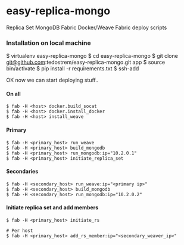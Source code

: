 # easy-replica-mongo
Replica Set MongoDB Fabric Docker/Weave Fabric deploy scripts


### Installation on local machine
$ virtualenv easy-replica-mongo
$ cd easy-replica-mongo
$ git clone git@github.com:tedostrem/easy-replica-mongo.git app
$ source bin/activate
$ pip install -r requirements.txt
$ ssh-add <all of your keyfiles>


OK now we can start deploying stuff..
 

#### On all
```
$ fab -H <host> docker.build_socat
$ fab -H <host> docker.install_docker
$ fab -H <host> install_weave
```

#### Primary
```
$ fab -H <primary_host> run_weave
$ fab -H <primary_host> build_mongodb
$ fab -H <primary_host> run_mongodb:ip="10.2.0.1"
$ fab -H <primary_host> initiate_replica_set
```

#### Secondaries
```
$ fab -H <secondary_host> run_weave:ip="<primary ip>"
$ fab -H <secondary_host> build_mongodb
$ fab -H <secondary_host> run_mongodb:ip="10.2.0.2"
```

#### Initiate replica set and add members 
```
$ fab -H <primary_host> initiate_rs

# Per host
$ fab -H <primary_host> add_rs_member:ip="<secondary_weaver_ip>"
```
